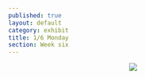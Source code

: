 ```yaml
---
published: true
layout: default
category: exhibit
title: 1/6 Monday
section: Week six
---
```

<center>
<img src="http://i.imgur.com/MwbNlgw.jpg">
</center>
